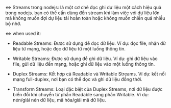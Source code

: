 <=> Streams trong nodejs: là một cơ chê đọc ghi dự liệu một cách hiệu quả trong nodejs. bạn có thể cần dùng đến stream khi làm việc với dự liệu lớn mà không muốn đợi dự liệu tải hoàn toàn hoặc không muốn chiến quá nhiều bộ nhớ.

<=> when used it:
  * Readable Streams: Được sử dụng để đọc dữ liệu. Ví dụ: đọc file, nhận dữ liệu từ mạng, hoặc đọc dữ liệu từ một luồng thông tin.
  
  * Writable Streams: Được sử dụng để ghi dữ liệu. Ví dụ: ghi dữ liệu vào file, gửi dữ liệu đến mạng, hoặc ghi dữ liệu vào một luồng thông tin.

  * Duplex Streams: Kết hợp cả Readable và Writable Streams. Ví dụ: kết nối mạng full-duplex, nơi bạn có thể đọc và ghi dữ liệu đồng thời.

  * Transform Streams: Loại đặc biệt của Duplex Streams, nơi dữ liệu được biến đổi khi chuyển từ phần Readable sang phần Writable. Ví dụ: nén/giải nén dữ liệu, mã hóa/giải mã dữ liệu.


